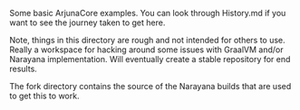 Some basic ArjunaCore examples. You can look through History.md if you
want to see the journey taken to get here.

Note, things in this directory are rough and not intended for others to use. Really a workspace for hacking around some issues with GraalVM and/or Narayana implementation. Will eventually create a stable repository for end results.

The fork directory contains the source of the Narayana builds that are used to get this to work.
